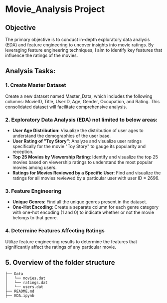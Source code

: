 # Movie_Analysis Project

## Objective
The primary objective is to conduct in-depth exploratory data analysis (EDA) and feature engineering to uncover insights into movie ratings. By leveraging feature engineering techniques, I aim to identify key features that influence the ratings of the movies.

## Analysis Tasks:

### 1. Create Master Dataset
Create a new dataset named Master_Data, which includes the following columns: MovieID, Title, UserID, Age, Gender, Occupation, and Rating. This consolidated dataset will facilitate comprehensive analysis.

### 2. Exploratory Data Analysis (EDA) not limited to below areas:
- **User Age Distribution**: Visualize the distribution of user ages to understand the demographics of the user base.
- **User Rating of "Toy Story"**: Analyze and visualize user ratings specifically for the movie "Toy Story" to gauge its popularity and reception.
- **Top 25 Movies by Viewership Rating**: Identify and visualize the top 25 movies based on viewership ratings to understand the most popular movies among users.
- **Ratings for Movies Reviewed by a Specific User**: Find and visualize the ratings for all movies reviewed by a particular user with user ID = 2696.

### 3. Feature Engineering
- **Unique Genres**: Find all the unique genres present in the dataset.
- **One-Hot Encoding**: Create a separate column for each genre category with one-hot encoding (1 and 0) to indicate whether or not the movie belongs to that genre.
   
### 4. Determine Features Affecting Ratings
Utilize feature engineering results to determine the features that significantly affect the ratings of any particular movie.

## 5. Overview of the folder structure

```
├── Data
│   └── movies.dat
│   └── ratings.dat
│   └── users.dat
├── README.md
├── EDA.ipynb
```

